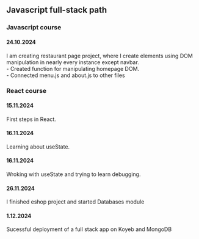 <h2>Javascript full-stack path</h2>
<h3>Javascript course</h3>
<h4>24.10.2024</h4>
I am creating restaurant page project, where I create elements using DOM manipulation in nearly every instance except navbar.
<br>- Created function for manipulating homepage DOM.
<br>- Connected menu.js and about.js to other files

<h3>React course</h3>
<h4>15.11.2024</h4>
First steps in React.
<h4>16.11.2024</h4>
Learning about useState.
<h4>16.11.2024</h4>
Wroking with useState and trying to learn debugging.
<h4>26.11.2024</h4>
I finished eshop project and started Databases module
<h4>1.12.2024</h4>
Sucessful deployment of a full stack app on Koyeb and MongoDB
